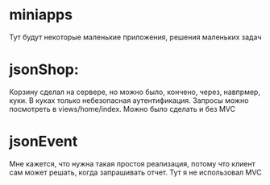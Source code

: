 # miniapps
Тут будут некоторые маленькие приложения, решения маленьких задач
# jsonShop:
Корзину сделал на сервере, но можно было, кончено, через, навпрмер, куки. В куках только небезопасная аутентификация. Запросы можно посмотреть в views/home/index. Можно было сделать и без MVC
# jsonEvent
Мне кажется, что нужна такая простоя реализация, потому что клиент сам может решать, когда запрашивать отчет. Тут я не использовал MVC
